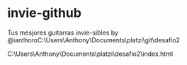 # invie-github
Tus mesjores guitarras invie-sibles by @ianthoroC:\Users\Anthony\Documents\platzi\git\desafio2

C:\Users\Anthony\Documents\platzi\desafio2\index.html
